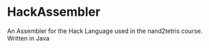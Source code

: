 HackAssembler
=============

An Assembler for the Hack Language used in the nand2tetris course. Written in Java
